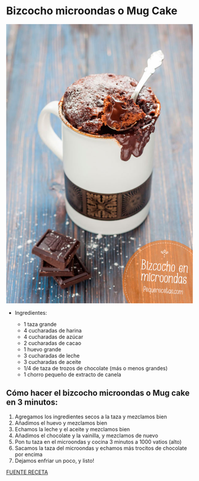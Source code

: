 # Bizcocho microondas o Mug Cake

![alt text](/images/mug-cake-bizcocho-microondas.jpg)

- Ingredientes:

  *  1 taza grande
  *  4 cucharadas de harina
  *  4 cucharadas de azúcar
  *  2 cucharadas de cacao
  *  1 huevo grande
  *  3 cucharadas de leche
  *  3 cucharadas de aceite
  *  1/4 de taza de trozos de chocolate (más o menos grandes)
  *  1 chorro pequeño de extracto de canela

## Cómo hacer el bizcocho microondas o Mug cake en 3 minutos:

1. Agregamos los ingredientes secos a la taza y mezclamos bien
2. Añadimos el huevo y mezclamos bien
3. Echamos la leche y el aceite y mezclamos bien
4. Añadimos el chocolate y la vainilla, y mezclamos de nuevo
5. Pon tu taza en el microondas y cocina 3 minutos a 1000 vatios (alto)
6. Sacamos la taza del microondas y echamos más trocitos de chocolate por encima
7. Dejamos enfriar un poco, y listo!

[FUENTE RECETA](https://www.pequerecetas.com/receta/bizcocho-microondas/)
